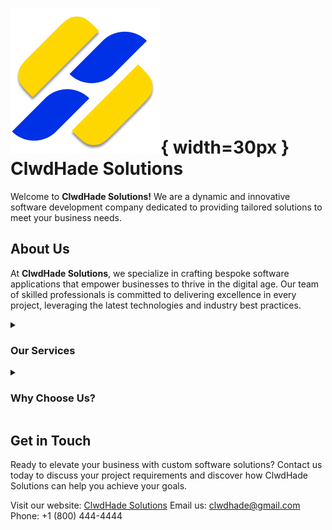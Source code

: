 # ![ClwdHade Solutions](./images/original.png){ width=30px } ClwdHade Solutions

Welcome to **ClwdHade Solutions!** We are a dynamic and innovative software development company dedicated to providing tailored solutions to meet your business needs.

## About Us

At **ClwdHade Solutions**, we specialize in crafting bespoke software applications that empower businesses to thrive in the digital age. Our team of skilled professionals is committed to delivering excellence in every project, leveraging the latest technologies and industry best practices.

<details>
 <summary> <h3>Our Services </h3></summary>
  
- **Custom Software Development:** We design and develop custom software solutions tailored to your specific requirements, ensuring seamless integration and optimal performance.

- **Mobile App Development:** From iOS to Android, we create intuitive and user-friendly mobile applications that enhance engagement and drive results.

- **Web Development:** Our expertise in web development spans from responsive websites to complex web applications, delivering exceptional experiences across all platforms.
</details>
<details>
  <summary><h3>Why Choose Us?</h3></summary>

- **Innovative Solutions:** We thrive on challenges and embrace innovation to create solutions that propel your business forward.

- **Customer-Centric Approach:** We prioritize transparent communication, collaboration, and adaptability to ensure customer satisfaction at every stage of the project.

- **Proven Track Record:** With a track record of successful projects and satisfied clients, you can trust ClwdHade Solutions to deliver results that exceed expectations.
</details>

## Get in Touch

Ready to elevate your business with custom software solutions? Contact us today to discuss your project requirements and discover how ClwdHade Solutions can help you achieve your goals.

Visit our website: [ClwdHade Solutions](https://clwdhade.vercel.app)
Email us: clwdhade@gmail.com
Phone: +1 (800) 444-4444
